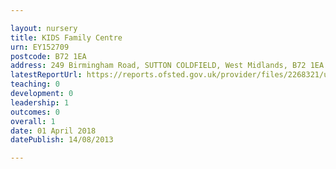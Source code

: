 ```yaml
---

layout: nursery
title: KIDS Family Centre
urn: EY152709
postcode: B72 1EA
address: 249 Birmingham Road, SUTTON COLDFIELD, West Midlands, B72 1EA
latestReportUrl: https://reports.ofsted.gov.uk/provider/files/2268321/urn/EY152709.pdf
teaching: 0
development: 0
leadership: 1
outcomes: 0
overall: 1
date: 01 April 2018 
datePublish: 14/08/2013

---
```

